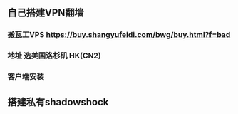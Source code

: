 ## 自己搭建VPN翻墙
### 搬瓦工VPS https://buy.shangyufeidi.com/bwg/buy.html?f=bad
### 地址 选美国洛杉矶  HK(CN2)
### 客户端安装 
## 搭建私有shadowshock

